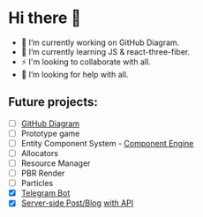 # Hi there 👋
- 🔭 I’m currently working on GitHub Diagram.
- 🌱 I’m currently learning JS & react-three-fiber.
- ⚡ I'm looking to collaborate with all.
- 🤔 I’m looking for help with all.
## Future projects:
- [ ] [GitHub Diagram](https://github.com/deadbit-dev/deadbit-dev.github.io)
- [ ] Prototype game
- [ ] Entity Component System - [Component Engine](https://github.com/deadbit-dev/ecs-engine) 
- [ ] Allocators
- [ ] Resource Manager
- [ ] PBR Render
- [ ] Particles
- [x] [Telegram Bot](https://github.com/deadbit-dev/homework_bot)
- [x] [Server-side Post/Blog](https://github.com/deadbit-dev/yatube) [with API](https://github.com/deadbit-dev/api_final_yatube)
